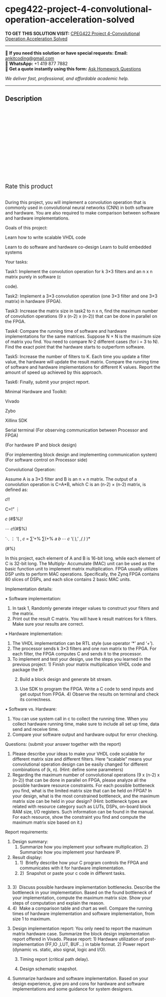 # cpeg422-project-4-convolutional-operation-acceleration-solved
**TO GET THIS SOLUTION VISIT:** [CPEG422 Project 4-Convolutional Operation Acceleration Solved](https://www.ankitcodinghub.com/product/cpeg422-project-4-convolutional-operation-acceleration-solved/)


---

📩 **If you need this solution or have special requests:** **Email:** ankitcoding@gmail.com  
📱 **WhatsApp:** +1 419 877 7882  
📄 **Get a quote instantly using this form:** [Ask Homework Questions](https://www.ankitcodinghub.com/services/ask-homework-questions/)

*We deliver fast, professional, and affordable academic help.*

---

<h2>Description</h2>



<div class="kk-star-ratings kksr-auto kksr-align-center kksr-valign-top" data-payload="{&quot;align&quot;:&quot;center&quot;,&quot;id&quot;:&quot;95202&quot;,&quot;slug&quot;:&quot;default&quot;,&quot;valign&quot;:&quot;top&quot;,&quot;ignore&quot;:&quot;&quot;,&quot;reference&quot;:&quot;auto&quot;,&quot;class&quot;:&quot;&quot;,&quot;count&quot;:&quot;0&quot;,&quot;legendonly&quot;:&quot;&quot;,&quot;readonly&quot;:&quot;&quot;,&quot;score&quot;:&quot;0&quot;,&quot;starsonly&quot;:&quot;&quot;,&quot;best&quot;:&quot;5&quot;,&quot;gap&quot;:&quot;4&quot;,&quot;greet&quot;:&quot;Rate this product&quot;,&quot;legend&quot;:&quot;0\/5 - (0 votes)&quot;,&quot;size&quot;:&quot;24&quot;,&quot;title&quot;:&quot;CPEG422 Project 4-Convolutional Operation Acceleration Solved&quot;,&quot;width&quot;:&quot;0&quot;,&quot;_legend&quot;:&quot;{score}\/{best} - ({count} {votes})&quot;,&quot;font_factor&quot;:&quot;1.25&quot;}">

<div class="kksr-stars">

<div class="kksr-stars-inactive">
            <div class="kksr-star" data-star="1" style="padding-right: 4px">


<div class="kksr-icon" style="width: 24px; height: 24px;"></div>
        </div>
            <div class="kksr-star" data-star="2" style="padding-right: 4px">


<div class="kksr-icon" style="width: 24px; height: 24px;"></div>
        </div>
            <div class="kksr-star" data-star="3" style="padding-right: 4px">


<div class="kksr-icon" style="width: 24px; height: 24px;"></div>
        </div>
            <div class="kksr-star" data-star="4" style="padding-right: 4px">


<div class="kksr-icon" style="width: 24px; height: 24px;"></div>
        </div>
            <div class="kksr-star" data-star="5" style="padding-right: 4px">


<div class="kksr-icon" style="width: 24px; height: 24px;"></div>
        </div>
    </div>

<div class="kksr-stars-active" style="width: 0px;">
            <div class="kksr-star" style="padding-right: 4px">


<div class="kksr-icon" style="width: 24px; height: 24px;"></div>
        </div>
            <div class="kksr-star" style="padding-right: 4px">


<div class="kksr-icon" style="width: 24px; height: 24px;"></div>
        </div>
            <div class="kksr-star" style="padding-right: 4px">


<div class="kksr-icon" style="width: 24px; height: 24px;"></div>
        </div>
            <div class="kksr-star" style="padding-right: 4px">


<div class="kksr-icon" style="width: 24px; height: 24px;"></div>
        </div>
            <div class="kksr-star" style="padding-right: 4px">


<div class="kksr-icon" style="width: 24px; height: 24px;"></div>
        </div>
    </div>
</div>


<div class="kksr-legend" style="font-size: 19.2px;">
            <span class="kksr-muted">Rate this product</span>
    </div>
    </div>
<div class="page" title="Page 1">
<div class="layoutArea">
<div class="column">
&nbsp;

During this project, you will implement a convolution operation that is commonly used in convolutional neural networks (CNN) in both software and hardware. You are also required to make comparison between software and hardware implementations.

Goals of this project:

Learn how to write scalable VHDL code

Learn to do software and hardware co-design Learn to build embedded systems

Your tasks:

Task1: Implement the convolution operation for k 3×3 filters and an n x n matrix purely in software (c

code).

Task2: Implement a 3×3 convolution operation (one 3×3 filter and one 3×3 matrix) in hardware (FPGA).

Task3: Increase the matrix size in task2 to n x n, find the maximum number of convolution operations (9 x (n-2) x (n-2)) that can be done in parallel on the FPGA.

Task4: Compare the running time of software and hardware implementations for the same matrices. Suppose N × N is the maximum size of matrix you find. You need to compare N-2 different cases (for i = 3 to N). Find the exact point that the hardware starts to outperform software.

Task5: Increase the number of filters to K. Each time you update a filter value, the hardware will update the result matrix. Compare the running time of software and hardware implementations for different K values. Report the amount of speed up achieved by this approach.

Task6: Finally, submit your project report.

Minimal Hardware and Toolkit:

</div>
</div>
<div class="layoutArea">
<div class="column">
Vivado

Zybo

Xillinx SDK

Serial terminal (For observing communication between Processor and FPGA)

</div>
</div>
<div class="layoutArea">
<div class="column">
(For hardware IP and block design)

(For implementing block design and implementing communication system) (For software control on Processor side)

</div>
</div>
<div class="layoutArea">
<div class="column">
Convolutional Operation:

Assume A is a 3×3 filter and B is an n × n matrix. The output of a convolution operation is C=A*B, which C is an (n-2) × (n-2) matrix, is defined as:

</div>
</div>
<div class="layoutArea">
<div class="column">
𝑐!!

C=!” ⋮

𝑐 (#$%)!

</div>
<div class="column">
⋯ 𝑐!(#$%)

⋱ ⋮ ‘( , 𝑐 = ∑’+% ∑(+% 𝑎 𝑏 ⋯ 𝑐 ‘( ),’ *,( )* )*

(#$%)(#$%)

</div>
</div>
</div>
<div class="page" title="Page 2">
<div class="layoutArea">
<div class="column">
In this project, each element of A and B is 16-bit long, while each element of C is 32-bit long. The Multiply- Accumulate (MAC) unit can be used as the basic function unit to implement matrix multiplication. FPGA usually utilizes DSP units to perform MAC operations. Specifically, the Zynq FPGA contains 80 slices of DSPs, and each slice contains 2 basic MAC units.

Implementation details:

• Software implementation:

<ol>
<li>In task 1, Randomly generate integer values to construct your filters and the matrix.</li>
<li>Print out the result C matrix. You will have k result matrices for k filters. Make sure your results
are correct.
</li>
</ol>
• Hardware implementation:

<ol>
<li>The VHDL implementation can be RTL style (use operator ‘*’ and ‘+’).</li>
<li>The processor sends k 3×3 filters and one nxn matrix to the FPGA. For each filter, the FPGA
computes C and sends it to the processor.
</li>
<li>To implement and test your design, use the steps you learned in the previous project:
1) Finish your matrix multiplication VHDL code and package the IP.

2) Build a block design and generate bit stream.

3) Use SDK to program the FPGA. Write a C code to send inputs and get output from FPGA. 4) Observe the results on terminal and check its correctness.
</li>
</ol>
• Software vs. Hardware:

<ol>
<li>You can use system call in c to collect the running time. When you collect hardware running
time, make sure to include all set up time, data send and receive time.
</li>
<li>Compare your software output and hardware output for error checking.</li>
</ol>
Questions: (submit your answer together with the report)

<ol>
<li>Please describe your ideas to make your VHDL code scalable for different matrix size and different filters. Here “scalable” means your convolutional operation design can be easily changed for different combinations of (k, n). (Hint: define some parameters)</li>
<li>Regarding the maximum number of convolutional operations (9 x (n-2) x (n-2)) that can be done in parallel on FPGA, please analyze all the possible hardware resource constraints. For each possible bottleneck you find, what is the limited matrix size that can be held on FPGA? In your design, what is the most constrained bottleneck, and the maximum matrix size can be held in your design? (Hint: bottleneck types are related with resource category such as LUTs, DSPs, on-board block RAM size, I/O registers. Such information can be found in the manual. For each resource, show the constraint you find and compute the maximum matrix size based on it.)</li>
</ol>
Report requirements:

<ol>
<li>Design summary:

1) Summarize how you implement your software multiplication. 2) Summarize how you implement your hardware IP.</li>
<li>Result display:
<ol>
<li>1) &nbsp;Briefly describe how your C program controls the FPGA and communicates with it for
hardware implementation.
</li>
<li>2) &nbsp;Snapshot or paste your c code in different tasks.</li>
</ol>
</li>
</ol>
</div>
</div>
</div>
<div class="page" title="Page 3">
<div class="layoutArea">
<div class="column">
<ol start="3">
<li>3) &nbsp;Discuss possible hardware implementation bottlenecks. Describe the bottleneck in your implementation. Based on the found bottleneck of your implementation, compute the maximum matrix size. Show your steps of computation and explain the reason.</li>
<li>4) &nbsp;Make a comparison table and chart as well. Compare the running times of hardware implementation and software implementation, from size 1 to maximum.</li>
</ol>
<ol start="3">
<li>Design implementation report: You only need to report the maximum matrix hardware case. Summarize the block design implementation report offered in Vivado. Please report:
1) Hardware utilization of post-implementation (FF,IO ,LUT, BUF…) in table format. 2) Power report (dynamic vs. static, also signal, logic and I/O).

3) Timing report (critical path delay).

4) Design schematic snapshot.
</li>
<li>Summarize hardware and software implementation. Based on your design experience, give pro and cons for hardware and software implementations and some guidance for system designers.</li>
</ol>
</div>
</div>
</div>
